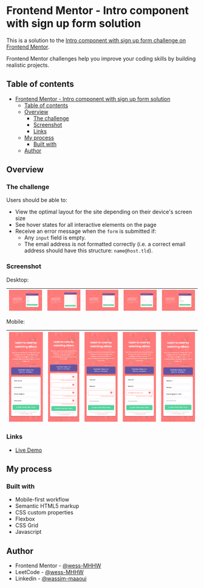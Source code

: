 # Frontend Mentor - Intro component with sign up form solution

This is a solution to the [Intro component with sign up form challenge on Frontend Mentor](https://www.frontendmentor.io/challenges/intro-component-with-signup-form-5cf91bd49edda32581d28fd1).

Frontend Mentor challenges help you improve your coding skills by building realistic projects.

## Table of contents

- [Frontend Mentor - Intro component with sign up form solution](#frontend-mentor---intro-component-with-sign-up-form-solution)
  - [Table of contents](#table-of-contents)
  - [Overview](#overview)
    - [The challenge](#the-challenge)
    - [Screenshot](#screenshot)
    - [Links](#links)
  - [My process](#my-process)
    - [Built with](#built-with)
  - [Author](#author)

## Overview

### The challenge

Users should be able to:

- View the optimal layout for the site depending on their device's screen size
- See hover states for all interactive elements on the page
- Receive an error message when the `form` is submitted if:
  - Any `input` field is empty.
  - The email address is not formatted correctly (i.e. a correct email address should have this structure: `name@host.tld`).

### Screenshot

Desktop:

| ![1](./screenshots/intro-component-with-sign-up-form-desktop-1.png) | ![2](./screenshots/intro-component-with-sign-up-form-desktop-2.png) | ![3](./screenshots/intro-component-with-sign-up-form-desktop-3.png) | ![4](./screenshots/intro-component-with-sign-up-form-desktop-4.png) | ![5](./screenshots/intro-component-with-sign-up-form-desktop-5.png) |
| :-----------------------------------------------------: | :-----------------------------------------------------: | :-----------------------------------------------------: | :-----------------------------------------------------: | :-----------------------------------------------------: |

Mobile:

| ![1](./screenshots/intro-component-with-sign-up-form-mobile-1.png) | ![2](./screenshots/intro-component-with-sign-up-form-mobile-2.png) | ![3](./screenshots/intro-component-with-sign-up-form-mobile-3.png) | ![4](./screenshots/intro-component-with-sign-up-form-mobile-4.png) | ![5](./screenshots/intro-component-with-sign-up-form-mobile-5.png) |
| :-----------------------------------------------------: | :-----------------------------------------------------: | :-----------------------------------------------------: | :-----------------------------------------------------: | :-----------------------------------------------------: |

### Links

- [Live Demo](https://wess-mhhw.github.io/intro-component-with-sign-up-form/)

## My process

### Built with

- Mobile-first workflow
- Semantic HTML5 markup
- CSS custom properties
- Flexbox
- CSS Grid
- Javascript

## Author

- Frontend Mentor - [@wess-MHHW](https://www.frontendmentor.io/profile/wess-MHHW)
- LeetCode - [@wess-MHHW](https://leetcode.com/wess-MHHW/)
- Linkedin - [@wassim-maaoui](https://www.linkedin.com/in/wassim-maaoui/)
